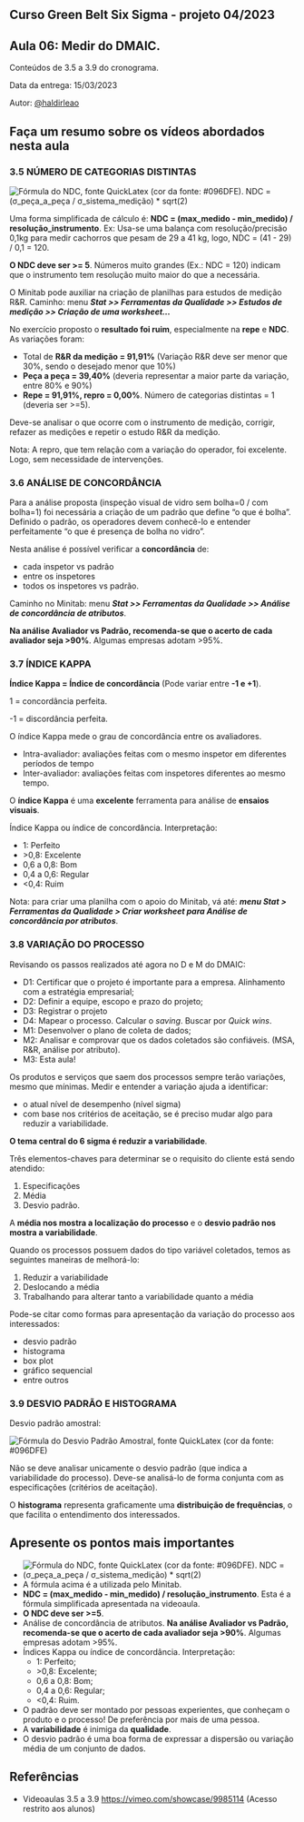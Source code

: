 ## Curso Green Belt Six Sigma - projeto 04/2023
## Aula 06: Medir do DMAIC.

Conteúdos de 3.5 a 3.9 do cronograma.

Data da entrega: 15/03/2023

Autor: [@haldirleao](https://github.com/haldirleao)

## Faça um resumo sobre os vídeos abordados nesta aula

### 3.5 NÚMERO DE CATEGORIAS DISTINTAS


![Fórmula do NDC, fonte QuickLatex (cor da fonte: #096DFE). NDC = (σ_peça_a_peça / σ_sistema_medição) * sqrt(2)](https://drive.google.com/uc?id=1w47bwh3CTmpuuGI9tnhmTPAIhFQXhJ_r)

Uma forma simplificada de cálculo é: **NDC = (max_medido - min_medido) / resolução_instrumento**. Ex: Usa-se uma balança com resolução/precisão 0,1kg para medir cachorros que pesam de 29 a 41 kg, logo, NDC = (41 - 29) / 0,1 =  120.

**O NDC deve ser >= 5**. Números muito grandes (Ex.: NDC = 120) indicam que o instrumento tem resolução muito maior do que a necessária. 

O Minitab pode auxiliar na criação de planilhas para estudos de medição R&R. Caminho: menu **_Stat >> Ferramentas da Qualidade >> Estudos de medição >> Criação de uma worksheet…_**

No exercício proposto o **resultado foi ruim**, especialmente na **repe** e **NDC**. As variações foram:
- Total de **R&R da medição = 91,91%** (Variação R&R deve ser menor que 30%, sendo o desejado menor que 10%)
- **Peça a peça = 39,40%** (deveria representar a maior parte da variação, entre 80% e 90%)
- **Repe = 91,91%, repro = 0,00%**. Número de categorias distintas = 1 (deveria ser >=5). 

Deve-se analisar o que ocorre com o instrumento de medição, corrigir, refazer as medições e repetir o estudo R&R da medição.

Nota: A repro, que tem relação com a variação do operador, foi excelente. Logo, sem necessidade de intervenções.

### 3.6 ANÁLISE DE CONCORDÂNCIA

Para a análise proposta (inspeção visual de vidro sem bolha=0 / com bolha=1) foi necessária a criação de um padrão que define “o que é bolha”. Definido o padrão, os operadores devem conhecê-lo e entender perfeitamente “o que é presença de bolha no vidro”.

Nesta análise é possível verificar a **concordância** de:
- cada inspetor vs padrão
- entre os inspetores
- todos os inspetores vs padrão.

Caminho no Minitab: menu **_Stat >> Ferramentas da Qualidade >> Análise de concordância de atributos_**.

**Na análise Avaliador vs Padrão, recomenda-se que o acerto de cada avaliador seja >90\%**. Algumas empresas adotam >95\%.

### 3.7 ÍNDICE KAPPA

**Índice Kappa = Índice de concordância** (Pode variar entre **-1 e +1**).

1 = concordância perfeita.

-1 = discordância perfeita.

O índice Kappa mede o grau de concordância entre os avaliadores.
- Intra-avaliador: avaliações feitas com o mesmo inspetor em diferentes períodos de tempo
- Inter-avaliador: avaliações feitas com inspetores diferentes ao mesmo tempo.

O **índice Kappa** é uma **excelente** ferramenta para análise de **ensaios visuais**.

Índice Kappa ou índice de concordância. Interpretação:
- 1: Perfeito
- \>0,8: Excelente
- 0,6 a 0,8: Bom
- 0,4 a 0,6: Regular
- \<0,4: Ruim

Nota: para criar uma planilha com o apoio do Minitab, vá até: **_menu Stat > Ferramentas da Qualidade > Criar worksheet para Análise de concordância por atributos_**.

### 3.8 VARIAÇÃO DO PROCESSO

Revisando os passos realizados até agora no D e M do DMAIC:
- D1: Certificar que o projeto é importante para a empresa. Alinhamento com a estratégia empresarial;
- D2: Definir a equipe, escopo e prazo do projeto;
- D3: Registrar o projeto 
- D4: Mapear o processo. Calcular o _saving_. Buscar por _Quick wins_.
- M1: Desenvolver o plano de coleta de dados;
- M2: Analisar e comprovar que os dados coletados são confiáveis. (MSA, R&R, análise por atributo).
- M3: Esta aula!

Os produtos e serviços que saem dos processos sempre terão variações, mesmo que mínimas. Medir e entender a variação ajuda a identificar:
- o atual nível de desempenho (nível sigma)
- com base nos critérios de aceitação, se é preciso mudar algo para reduzir a variabilidade.

**O tema central do 6 sigma é reduzir a variabilidade**.

Três elementos-chaves para determinar se o requisito do cliente está sendo atendido: 
1. Especificações
2. Média
3. Desvio padrão.

A **média nos mostra a localização do processo** e o **desvio padrão nos mostra a variabilidade**.

Quando os processos possuem dados do tipo variável coletados, temos as seguintes maneiras de melhorá-lo:
1. Reduzir a variabilidade
2. Deslocando a média
3. Trabalhando para alterar tanto a variabilidade quanto a média

Pode-se citar como formas para apresentação da variação do processo aos interessados:
- desvio padrão
- histograma
- box plot
- gráfico sequencial
- entre outros

### 3.9 DESVIO PADRÃO E HISTOGRAMA

Desvio padrão amostral:

![Fórmula do Desvio Padrão Amostral, fonte QuickLatex (cor da fonte: #096DFE)](https://drive.google.com/uc?id=1ae1OouqONStAjUnlz0TORuCrLp2-d7hm)

Não se deve analisar unicamente o desvio padrão (que indica a variabilidade do processo). 
Deve-se analisá-lo de forma conjunta com as especificações (critérios de aceitação).

O **histograma** representa graficamente uma **distribuição de frequências**, o que facilita o entendimento dos interessados.

## Apresente os pontos mais importantes
 
- ![Fórmula do NDC, fonte QuickLatex (cor da fonte: #096DFE). NDC = (σ_peça_a_peça / σ_sistema_medição) * sqrt(2)](https://drive.google.com/uc?id=1w47bwh3CTmpuuGI9tnhmTPAIhFQXhJ_r)
- A fórmula acima é a utilizada pelo Minitab.
- **NDC = (max_medido - min_medido) / resolução_instrumento**. Esta é a fórmula simplificada apresentada na videoaula.
- **O NDC deve ser >=5**.
-  Análise de concordância de atributos. **Na análise Avaliador vs Padrão, recomenda-se que o acerto de cada avaliador seja >90\%**. Algumas empresas adotam >95\%.
- Índices Kappa ou índice de concordância. Interpretação:
  - 1: Perfeito;
  - \>0,8: Excelente;
  - 0,6 a 0,8: Bom;
  - 0,4 a 0,6: Regular;
  - \<0,4: Ruim.
- O padrão deve ser montado por pessoas experientes, que conheçam o produto e o processo! De preferência por mais de uma pessoa.
- A **variabilidade** é inimiga da **qualidade**.
- O desvio padrão é uma boa forma de expressar a dispersão ou variação média de um conjunto de dados.

## Referências
- Videoaulas 3.5 a 3.9 https://vimeo.com/showcase/9985114 (Acesso restrito aos alunos)